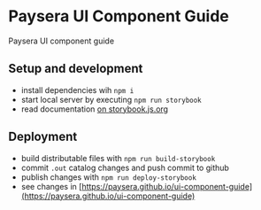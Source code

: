 # Paysera UI Component Guide
Paysera UI component guide

## Setup and development
- install dependencies wih `npm i`
- start local server by executing `npm run storybook`
- read documentation [on storybook.js.org](https://storybook.js.org/)

## Deployment
- build distributable files with `npm run build-storybook`
- commit `.out` catalog changes and push commit to github
- publish changes with `npm run deploy-storybook`
- see changes in [https://paysera.github.io/ui-component-guide](https://paysera.github.io/ui-component-guide)
